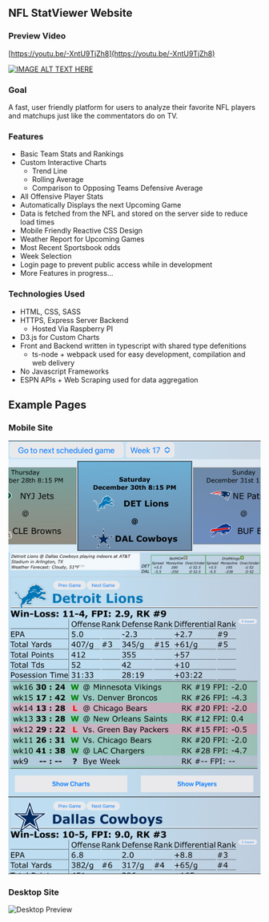 ## NFL StatViewer Website

### Preview Video
[https://youtu.be/-XntU9TjZh8](https://youtu.be/-XntU9TjZh8)

[![IMAGE ALT TEXT HERE](https://img.youtube.com/vi/-XntU9TjZh8/0.jpg)](https://youtu.be/-XntU9TjZh8)

### Goal
A fast, user friendly platform for users to analyze their favorite NFL players and matchups just like the commentators do on TV.

### Features
- Basic Team Stats and Rankings
- Custom Interactive Charts
  - Trend Line
  - Rolling Average
  - Comparison to Opposing Teams Defensive Average
- All Offensive Player Stats
- Automatically Displays the next Upcoming Game
- Data is fetched from the NFL and stored on the server side to reduce load times
- Mobile Friendly Reactive CSS Design
- Weather Report for Upcoming Games
- Most Recent Sportsbook odds
- Week Selection
- Login page to prevent public access while in development
- More Features in progress...

### Technologies Used
- HTML, CSS, SASS
- HTTPS, Express Server Backend
  - Hosted Via Raspberry PI
- D3.js for Custom Charts
- Front and Backend written in typescript with shared type defenitions
  - ts-node + webpack used for easy development, compilation and web delivery
- No Javascript Frameworks
- ESPN APIs + Web Scraping used for data aggregation

## Example Pages

### Mobile Site
![Mobile Preview](https://github.com/Isadore/NFL_StatViewer_preview/blob/main/MobilePage.jpeg)

### Desktop Site
![Desktop Preview](https://github.com/Isadore/NFL_StatViewer_preview/blob/main/SamplePageFull.jpeg)
